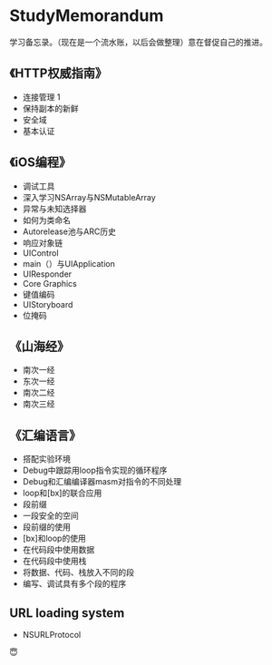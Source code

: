 # StudyMemorandum
学习备忘录。（现在是一个流水账，以后会做整理）意在督促自己的推进。

## 《HTTP权威指南》
- 连接管理 1
- 保持副本的新鲜
- 安全域
- 基本认证

## 《iOS编程》
- 调试工具
- 深入学习NSArray与NSMutableArray
- 异常与未知选择器
- 如何为类命名
- Autorelease池与ARC历史
- 响应对象链
- UIControl
- main（）与UIApplication
- UIResponder
- Core Graphics
- 键值编码
- UIStoryboard
- 位掩码

## 《山海经》
- 南次一经
- 东次一经
- 南次二经
- 南次三经

## 《汇编语言》
- 搭配实验环境
- Debug中跟踪用loop指令实现的循环程序
- Debug和汇编编译器masm对指令的不同处理
- loop和[bx]的联合应用
- 段前缀
- 一段安全的空间
- 段前缀的使用
- [bx]和loop的使用
- 在代码段中使用数据
- 在代码段中使用栈
- 将数据、代码、栈放入不同的段
- 编写、调试具有多个段的程序

## URL loading system
- NSURLProtocol

😇
